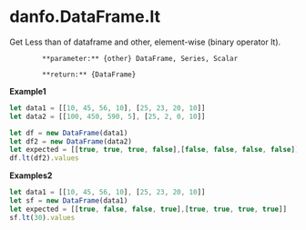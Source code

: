 # danfo.DataFrame.It

Get Less than of dataframe and other, element-wise \(binary operator lt\).

            **parameter:** {other} DataFrame, Series, Scalar

            **return:** {DataFrame}

**Example1**

```javascript
let data1 = [[10, 45, 56, 10], [25, 23, 20, 10]]
let data2 = [[100, 450, 590, 5], [25, 2, 0, 10]]

let df = new DataFrame(data1)
let df2 = new DataFrame(data2)
let expected = [[true, true, true, false],[false, false, false, false]]
df.lt(df2).values
```

**Examples2**

```javascript
let data1 = [[10, 45, 56, 10], [25, 23, 20, 10]]
let sf = new DataFrame(data1)
let expected = [[true, false, false, true],[true, true, true, true]]
sf.lt(30).values
```

